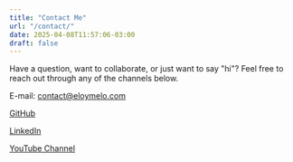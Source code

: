 ```yaml
---
title: "Contact Me"
url: "/contact/"
date: 2025-04-08T11:57:06-03:00
draft: false
---
```


Have a question, want to collaborate, or just want to say "hi"? Feel free to reach out through any of the channels below.

E-mail: [contact@eloymelo.com](mailto:contact@eloymelo.com)

[GitHub](https://github.com/eloymelo)

[LinkedIn](https://www.linkedin.com/in/eloymelo/)

[YouTube Channel](https://www.youtube.com/@eloymelo)

